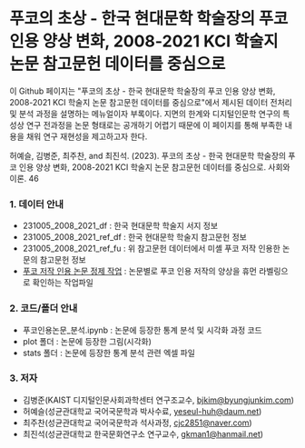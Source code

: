 # 푸코의 초상 - 한국 현대문학 학술장의 푸코 인용 양상 변화, 2008-2021 KCI 학술지 논문 참고문헌 데이터를 중심으로
이 Github 페이지는 "푸코의 초상 - 한국 현대문학 학술장의 푸코 인용 양상 변화, 2008-2021 KCI 학술지 논문 참고문헌 데이터를 중심으로"에서 제시된 데이터 전처리 및 분석 과정을 설명하는 메뉴얼이자 부록이다. 지면의 한계와 디지털인문학 연구의 특성상 연구 전과정을 논문 형태로는 공개하기 어렵기 때문에 이 페이지를 통해 부족한 내용을 채워 연구 재현성을 제고하고자 한다.

허예슬, 김병준, 최주찬, and 최진석. (2023). 푸코의 초상 - 한국 현대문학 학술장의 푸코 인용 양상 변화, 2008-2021 KCI 학술지 논문 참고문헌 데이터를 중심으로. 사회와이론. 46

### 1. 데이터 안내
* 231005_2008_2021_df : 한국 현대문학 학술지 서지 정보
* 231005_2008_2021_ref_df : 한국 현대문학 학술지 참고문헌 정보
* 231005_2008_2021_ref_fu : 위 참고문헌 데이터에서 미셸 푸코 저작 인용한 논문의 참고문헌 정보
* [푸코 저작 인용 논문 정제 작업](https://docs.google.com/spreadsheets/d/12S5-LsJipngKZuecHsV3fp4_7rguoHeDb0ubTLP8yFQ/edit?usp=sharing]) : 논문별로 푸코 인용 저작의 양상을 휴먼 라벨링으로 확인하는 작업파일

### 2. 코드/폴더 안내
* 푸코인용논문_분석.ipynb : 논문에 등장한 통계 분석 및 시각화 과정 코드
* plot 폴더 : 논문에 등장한 그림(시각화)
* stats 폴더 : 논문에 등장한 통계 분석 관련 엑셀 파일

### 3. 저자
* 김병준(KAIST 디지털인문사회과학센터 연구조교수, bjkim@byungjunkim.com)
* 허예슬(성균관대학교 국어국문학과 박사수료, yeseul-huh@daum.net)
* 최주찬(성균관대학교 국어국문학과 석사과정, cjc2851@naver.com)
* 최진석(성균관대학교 한국문화연구소 연구교수, gkman1@hanmail.net)
